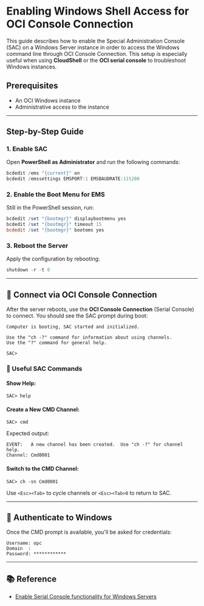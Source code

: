 # Enabling Windows Shell Access for OCI Console Connection

This guide describes how to enable the Special Administration Console (SAC) on a Windows Server instance in order to access the Windows command line through OCI Console Connection. This setup is especially useful when using **CloudShell** or the **OCI serial console** to troubleshoot Windows instances.

## Prerequisites

- An OCI Windows instance
- Administrative access to the instance

---

## Step-by-Step Guide

### 1. Enable SAC
Open **PowerShell as Administrator** and run the following commands:

```powershell
bcdedit /ems "{current}" on
bcdedit /emssettings EMSPORT:1 EMSBAUDRATE:115200
```

### 2. Enable the Boot Menu for EMS

Still in the PowerShell session, run:

```powershell
bcdedit /set "{bootmgr}" displaybootmenu yes
bcdedit /set "{bootmgr}" timeout 15
bcdedit /set "{bootmgr}" bootems yes
```

### 3. Reboot the Server

Apply the configuration by rebooting:

```powershell
shutdown -r -t 0
```

---

## 🔌 Connect via OCI Console Connection

After the server reboots, use the **OCI Console Connection** (Serial Console) to connect. You should see the SAC prompt during boot:

```
Computer is booting, SAC started and initialized.

Use the "ch -?" command for information about using channels.
Use the "?" command for general help.

SAC>
```

### 📖 Useful SAC Commands

#### Show Help:
```text
SAC> help
```

#### Create a New CMD Channel:
```text
SAC> cmd
```

Expected output:
```
EVENT:   A new channel has been created.  Use "ch -?" for channel help.
Channel: Cmd0001
```

#### Switch to the CMD Channel:
```text
SAC> ch -sn Cmd0001
```

Use `<Esc><Tab>` to cycle channels or `<Esc><Tab>0` to return to SAC.

---

## 🔐 Authenticate to Windows

Once the CMD prompt is available, you'll be asked for credentials:

```
Username: opc
Domain  : 
Password: ************
```

---

## 📚 Reference

- [Enable Serial Console functionality for Windows Servers](https://learn.microsoft.com/en-us/troubleshoot/azure/virtual-machines/windows/serial-console-windows#enable-serial-console-functionality-for-windows-server)
